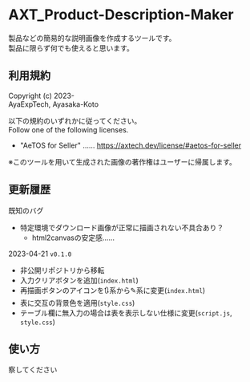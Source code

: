 # AXT_Product-Description-Maker

製品などの簡易的な説明画像を作成するツールです。  
製品に限らず何でも使えると思います。

## 利用規約

Copyright (c) 2023-  
AyaExpTech, Ayasaka-Koto

以下の規約のいずれかに従ってください。  
Follow one of the following licenses.

- "AeTOS for Seller" …… https://axtech.dev/license/#aetos-for-seller

※このツールを用いて生成された画像の著作権はユーザーに帰属します。

## 更新履歴

既知のバグ
- 特定環境でダウンロード画像が正常に描画されない不具合あり？
    - html2canvasの安定感……

2023-04-21 `v0.1.0`
- 非公開リポジトリから移転
- 入力クリアボタンを追加(`index.html`)
- 再描画ボタンのアイコンを🔃系から✎系に変更(`index.html`)
- 表に交互の背景色を適用(`style.css`)
- テーブル欄に無入力の場合は表を表示しない仕様に変更(`script.js`, `style.css`)

## 使い方

察してください